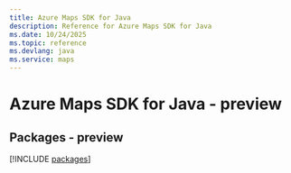 ```yaml
---
title: Azure Maps SDK for Java
description: Reference for Azure Maps SDK for Java
ms.date: 10/24/2025
ms.topic: reference
ms.devlang: java
ms.service: maps
---
```

# Azure Maps SDK for Java - preview
## Packages - preview
[!INCLUDE [packages](maps-index.md)]